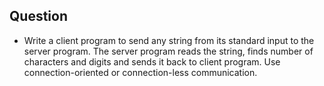 ## Question

-   Write a client program to send any string from its standard input to the server program.
    The server program reads the string, finds number of characters and digits and sends it back to client program. Use connection-oriented or connection-less communication.
